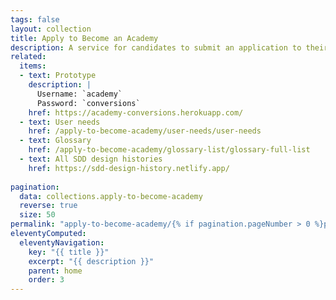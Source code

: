 ```yaml
---
tags: false
layout: collection
title: Apply to Become an Academy
description: A service for candidates to submit an application to their chosen teacher training courses
related:
  items:
  - text: Prototype
    description: |
      Username: `academy`
      Password: `conversions`
    href: https://academy-conversions.herokuapp.com/
  - text: User needs
    href: /apply-to-become-academy/user-needs/user-needs
  - text: Glossary
    href: /apply-to-become-academy/glossary-list/glossary-full-list
  - text: All SDD design histories
    href: https://sdd-design-history.netlify.app/
  
pagination:
  data: collections.apply-to-become-academy
  reverse: true
  size: 50
permalink: "apply-to-become-academy/{% if pagination.pageNumber > 0 %}page/{{ pagination.pageNumber + 1 }}{% endif %}/"
eleventyComputed:
  eleventyNavigation:
    key: "{{ title }}"
    excerpt: "{{ description }}"
    parent: home
    order: 3
---
```

